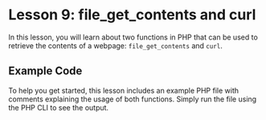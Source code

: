 # Lesson 9: file_get_contents and curl

In this lesson, you will learn about two functions in PHP that can be used to retrieve the contents of a webpage: `file_get_contents` and `curl`.

## Example Code

To help you get started, this lesson includes an example PHP file with comments explaining the usage of both functions. Simply run the file using the PHP CLI to see the output.
